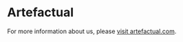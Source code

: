 # Artefactual

For more information about us, please [visit artefactual.com](https://www.artefactual.com/).
